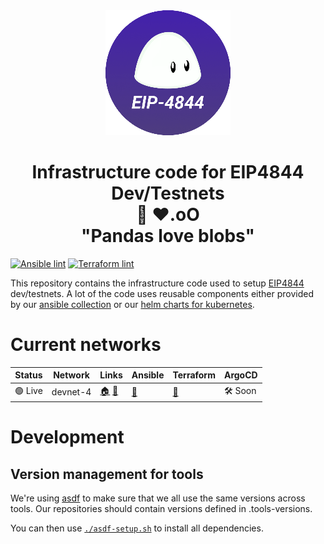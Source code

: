 <div align="center"><img src="./docs/images/4844-logo-200px.png"/></div>
<h1 align="center">Infrastructure code for EIP4844 Dev/Testnets<br>🐼 ❤️.oO
<br>"Pandas love blobs"</h1>

[![Ansible lint](https://github.com/ethpandaops/4844-testnet/actions/workflows/ansible_lint.yaml/badge.svg)](https://github.com/ethpandaops/4844-testnet/actions/workflows/ansible_lint.yaml)
[![Terraform lint](https://github.com/ethpandaops/4844-testnet/actions/workflows/terraform_lint.yaml/badge.svg)](https://github.com/ethpandaops/4844-testnet/actions/workflows/terraform_lint.yaml)

This repository contains the infrastructure code used to setup [EIP4844](https://www.eip4844.com/) dev/testnets. A lot of the code uses reusable components either provided by our [ansible collection](https://github.com/ethpandaops/ansible-collection-general) or our [helm charts for kubernetes](https://github.com/ethpandaops/ethereum-helm-charts/).

# Current networks

Status   | Network    | Links   | Ansible                                                      | Terraform | ArgoCD
------   | --------   | ----     |  -----                                                       | -------   | ------
 🟢 Live | devnet-4   | [🏠](https://eip4844-devnet-4.ethpandaops.io/) [📃](https://bootnode-1.server.4844-devnet-4.ethpandaops.io/meta/api/v1/inventory.json)     | [🔗](ansible/inventories/devnet-4) | [🔗](terraform/environments/devnet-4) | 🛠️ Soon

# Development
## Version management for tools

We're using [asdf](https://github.com/asdf-vm/asdf) to make sure that we all use the same versions across tools. Our repositories should contain versions defined in .tools-versions.

You can then use [`./asdf-setup.sh`](./asdf-setup.sh) to install all dependencies.
